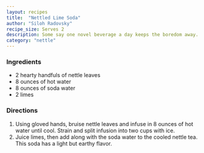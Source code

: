 ```yaml
---
layout: recipes
title:  "Nettled Lime Soda"
author: "Siloh Radovsky"
recipe_size: Serves 2
description: Some say one novel beverage a day keeps the boredom away. 
category: "nettle"
---
```

### Ingredients
- 2 hearty handfuls of nettle leaves
- 8 ounces of hot water
- 8 ounces of soda water
- 2 limes

### Directions
1. Using gloved hands, bruise nettle leaves and infuse in 8 ounces of hot water until cool. Strain and split infusion into two cups with ice.
2. Juice limes, then add along with the soda water to the cooled nettle tea. This soda has a light but earthy flavor. 

